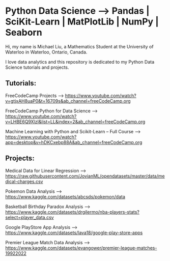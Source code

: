 # Python Data Science --> Pandas | SciKit-Learn | MatPlotLib | NumPy | Seaborn
Hi, my name is Michael Liu, a Mathematics Student at the University of Waterloo in Waterloo, Ontario, Canada.

I love data analytics and this repository is dedicated to my Python Data Science tutorials and projects.

## Tutorials:
FreeCodeCamp Projects --> https://www.youtube.com/watch?v=gtjxAH8uaP0&t=16709s&ab_channel=freeCodeCamp.org

FreeCodeCamp Python for Data Science --> https://www.youtube.com/watch?v=LHBE6Q9XlzI&list=LL&index=2&ab_channel=freeCodeCamp.org

Machine Learning with Python and Scikit-Learn – Full Course --> https://www.youtube.com/watch?app=desktop&v=hDKCxebp88A&ab_channel=freeCodeCamp.org

## Projects:
Medical Data for Linear Regression --> https://raw.githubusercontent.com/JovianML/opendatasets/master/data/medical-charges.csv

Pokemon Data Analysis --> https://www.kaggle.com/datasets/abcsds/pokemon/data

Basketball Birthday Paradox Analysis --> https://www.kaggle.com/datasets/drgilermo/nba-players-stats?select=player_data.csv

Google PlayStore App Analysis --> https://www.kaggle.com/datasets/lava18/google-play-store-apps

Premier League Match Data Analysis --> https://www.kaggle.com/datasets/evangower/premier-league-matches-19922022



  

